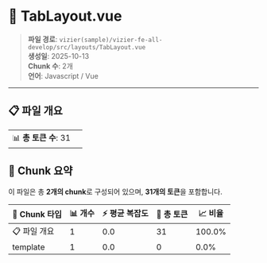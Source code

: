 # 📄 TabLayout.vue

> **파일 경로**: `vizier(sample)/vizier-fe-all-develop/src/layouts/TabLayout.vue`  
> **생성일**: 2025-10-13  
> **Chunk 수**: 2개  
> **언어**: Javascript / Vue
---


## 📋 파일 개요

| | |
|--|--|
| 📊 **총 토큰 수**: 31 |  |






## 🧩 Chunk 요약

이 파일은 총 **2개의 chunk**로 구성되어 있으며, **31개의 토큰**을 포함합니다.

| 🧩 Chunk 타입 | 📊 개수 | ⚡ 평균 복잡도 | 📝 총 토큰 | 📈 비율 |
|---------------|--------|-------------|----------|--------|
| 📋 파일 개요 | 1 | 0.0 | 31 | 100.0% |
| template | 1 | 0.0 | 0 | 0.0% |

